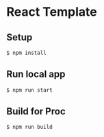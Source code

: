 # React Template

## Setup

```sh
$ npm install
```

## Run local app

```sh
$ npm run start
```

## Build for Proc

```sh
$ npm run build
```
